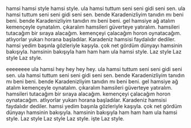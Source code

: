hamsi hamsi style hamsi style.
ula hamsi tuttum seni seni gidi seni sen.
ula hamsi tuttum seni seni gidi seni sen.
bende Karadenizliyim tanıdın mı beni beni.
bende Karadenizliyim tanıdın mı beni beni.
gel hamsiye ağ atalım kemençeyle oynatalım.
çıkaralım hamsileri güverteye yatıralım.
hamsileri tutacağım bir sıraya alacağım.
kemençeyi çalacağım horon oynatacağım.
atlıyorlar yukarı horana başladılar.
Karadeniz hamsisi faydalıdır dediler.
hamsi yedim başınla gözleriyle kaşıyla.
çok net gördüm dünyayı hamsinin bakışıyla.
hamsinin bakışıyla ham ham ham ula hamsi style.
Laz style Laz style Laz style.

eeeeeeee ula hamsi hey hey hey hey.
ula hamsi tuttum seni seni gidi seni sen.
ula hamsi tuttum seni seni gidi seni sen.
bende Karadenizliyim tanıdın mı beni beni.
bende Karadenizliyim tanıdın mı beni beni.
gel hamsiye ağ atalım kemençeyle oynatalım.
çıkaralım hamsileri güverteye yatıralım.
hamsileri tutacağım bir sıraya alacağım.
kemençeyi çalacağım horon oynatacağım.
atlıyorlar yukarı horana başladılar.
Karadeniz hamsisi faydalıdır dediler.
hamsi yedim başınla gözleriyle kaşıyla.
çok net gördüm dünyayı hamsinin bakışıyla.
hamsinin bakışıyla ham ham ham ula hamsi style.
Laz style Laz style Laz style.
işte Laz style.

